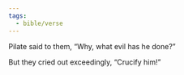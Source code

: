 ```yaml
---
tags:
  - bible/verse
---
```

Pilate said to them, “Why, what evil has he done?”

But they cried out exceedingly, “Crucify him!”